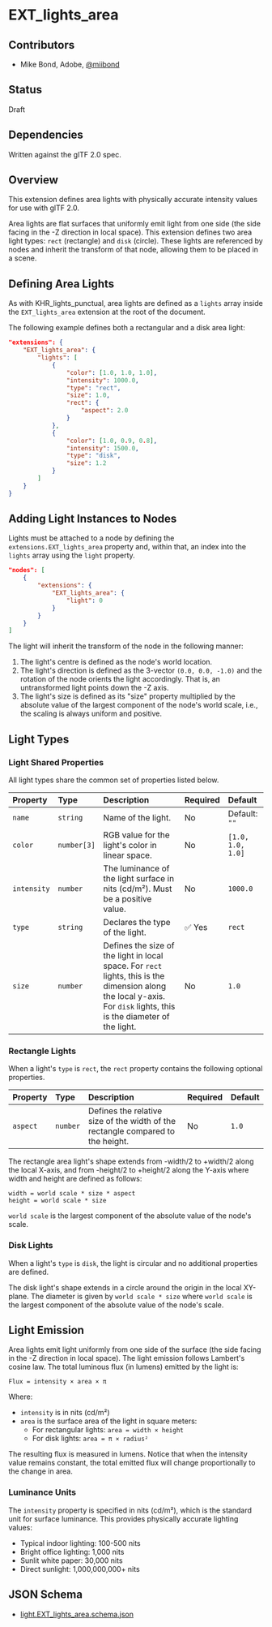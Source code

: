 # EXT_lights_area

## Contributors

* Mike Bond, Adobe, [@miibond](https://github.com/MiiBond)

## Status

Draft

## Dependencies

Written against the glTF 2.0 spec.

## Overview

This extension defines area lights with physically accurate intensity values for use with glTF 2.0.

Area lights are flat surfaces that uniformly emit light from one side (the side facing in the -Z direction in local space).
This extension defines two area light types: `rect` (rectangle) and `disk` (circle). These lights are referenced by nodes and inherit the transform of that node, allowing them to be placed in a scene.

## Defining Area Lights

As with KHR_lights_punctual, area lights are defined as a `lights` array inside the `EXT_lights_area` extension at the root of the document.

The following example defines both a rectangular and a disk area light:

```json
"extensions": {
    "EXT_lights_area": {
        "lights": [
            {
                "color": [1.0, 1.0, 1.0],
                "intensity": 1000.0,
                "type": "rect",
                "size": 1.0,
                "rect": {
                    "aspect": 2.0
                }
            },
            {
                "color": [1.0, 0.9, 0.8],
                "intensity": 1500.0,
                "type": "disk",
                "size": 1.2
            }
        ]
    }
}
```

## Adding Light Instances to Nodes

Lights must be attached to a node by defining the `extensions.EXT_lights_area` property and, within that, an index into the `lights` array using the `light` property.

```json
"nodes": [
    {
        "extensions": {
            "EXT_lights_area": {
                "light": 0
            }
        }
    }
]
```

The light will inherit the transform of the node in the following manner:
1. The light's centre is defined as the node's world location.
2. The light's direction is defined as the 3-vector `(0.0, 0.0, -1.0)` and the rotation of the node orients the light accordingly. That is, an untransformed light points down the -Z axis.
3. The light's size is defined as its "size" property multiplied by the absolute value of the largest component of the node's world scale, i.e., the scaling is always uniform and positive.

## Light Types

### Light Shared Properties

All light types share the common set of properties listed below.

| Property | Type | Description | Required | Default |
|:---------|:-----|:------------|:---------|:--------|
| `name` | `string` | Name of the light. | No | Default: `""` |
| `color` | `number[3]` | RGB value for the light's color in linear space. | No | `[1.0, 1.0, 1.0]` |
| `intensity` | `number` | The luminance of the light surface in nits (cd/m²). Must be a positive value. | No | `1000.0` |
| `type` | `string` | Declares the type of the light. | :white_check_mark: Yes | `rect` |
| `size` | `number` | Defines the size of the light in local space. For `rect` lights, this is the dimension along the local y-axis. For `disk` lights, this is the diameter of the light. | No | `1.0` |

### Rectangle Lights

When a light's `type` is `rect`, the `rect` property contains the following optional properties.

| Property | Type | Description | Required | Default |
|:---------|:-----|:------------|:---------|:--------|
| `aspect` | `number` | Defines the relative size of the width of the rectangle compared to the height. | No | `1.0` |

The rectangle area light's shape extends from -width/2 to +width/2 along the local X-axis, and from -height/2 to +height/2 along the Y-axis where width and height are defined as follows:

`width = world scale * size * aspect` \
`height = world scale * size`

`world scale` is the largest component of the absolute value of the node's scale.

### Disk Lights

When a light's `type` is `disk`, the light is circular and no additional properties are defined.

The disk light's shape extends in a circle around the origin in the local XY-plane. The diameter is given by `world scale * size` where `world scale` is the largest component of the absolute value of the node's scale.

## Light Emission

Area lights emit light uniformly from one side of the surface (the side facing in the -Z direction in local space). The light emission follows Lambert's cosine law. The total luminous flux (in lumens) emitted by the light is:

`Flux = intensity × area × π`

Where:

* `intensity` is in nits (cd/m²)
* `area` is the surface area of the light in square meters:
  * For rectangular lights: `area = width × height`
  * For disk lights: `area = π × radius²`

The resulting flux is measured in lumens. Notice that when the intensity value remains constant, the total emitted flux will change proportionally to the change in area.

### Luminance Units

The `intensity` property is specified in nits (cd/m²), which is the standard unit for surface luminance. This provides physically accurate lighting values:

* Typical indoor lighting: 100-500 nits
* Bright office lighting: 1,000 nits  
* Sunlit white paper: 30,000 nits
* Direct sunlight: 1,000,000,000+ nits

## JSON Schema

* [light.EXT_lights_area.schema.json](schema/light.area.schema.json)